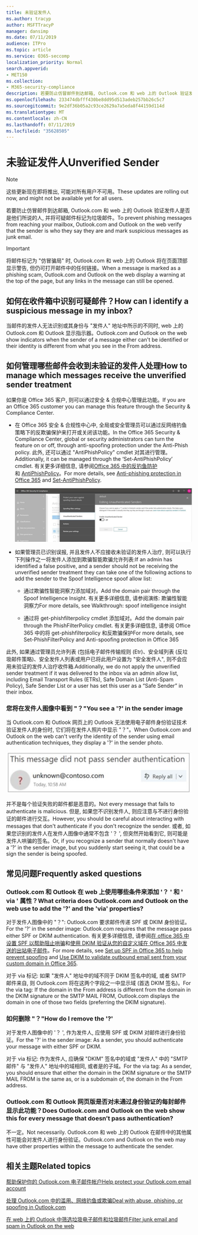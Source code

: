 ```yaml
---
title: 未验证发件人
ms.author: tracyp
author: MSFTTracyP
manager: dansimp
ms.date: 07/11/2019
audience: ITPro
ms.topic: article
ms.service: O365-seccomp
localization_priority: Normal
search.appverid:
- MET150
ms.collection:
- M365-security-compliance
description: 若要防止仿冒邮件到达邮箱, Outlook.com 和 web 上的 Outlook 验证发件人是否是他们所说的人, 并将可疑邮件标记为垃圾邮件。
ms.openlocfilehash: 233474dbfff430be8dd95d513adeb257bb26c5c7
ms.sourcegitcommit: 9e2df36b05a2c93ce2629a7a5eda8f44159d114d
ms.translationtype: MT
ms.contentlocale: zh-CN
ms.lasthandoff: 07/11/2019
ms.locfileid: "35628505"
---
```

# <a name="unverified-sender"></a><span data-ttu-id="a0226-103">未验证发件人</span><span class="sxs-lookup"><span data-stu-id="a0226-103">Unverified Sender</span></span>

> [!NOTE] 
> <span data-ttu-id="a0226-104">这些更新现在即将推出, 可能对所有用户不可用。</span><span class="sxs-lookup"><span data-stu-id="a0226-104">These updates are rolling out now, and might not be available yet for all users.</span></span>

<span data-ttu-id="a0226-105">若要防止仿冒邮件到达邮箱, Outlook.com 和 web 上的 Outlook 验证发件人是否是他们所说的人, 并将可疑邮件标记为垃圾邮件。</span><span class="sxs-lookup"><span data-stu-id="a0226-105">To prevent phishing messages from reaching your mailbox, Outlook.com and Outlook on the web verify that the sender is who they say they are and mark suspicious messages as junk email.</span></span>

> [!IMPORTANT]
> <span data-ttu-id="a0226-106">将邮件标记为 "仿冒骗局" 时, Outlook.com 和 web 上的 Outlook 将在页面顶部显示警告, 但仍可打开邮件中的任何链接。</span><span class="sxs-lookup"><span data-stu-id="a0226-106">When a message is marked as a phishing scam, Outlook.com and Outlook on the web display a warning at the top of the page, but any links in the message can still be opened.</span></span>

## <a name="how-can-i-identify-a-suspicious-message-in-my-inbox"></a><span data-ttu-id="a0226-107">如何在收件箱中识别可疑邮件？</span><span class="sxs-lookup"><span data-stu-id="a0226-107">How can I identify a suspicious message in my inbox?</span></span>

<span data-ttu-id="a0226-108">当邮件的发件人无法识别或其身份与 "发件人" 地址中所示的不同时, web 上的 Outlook.com 和 Outlook 显示指示器。</span><span class="sxs-lookup"><span data-stu-id="a0226-108">Outlook.com and Outlook on the web show indicators when the sender of a message either can't be identified or their identity is different from what you see in the From address.</span></span>

## <a name="how-to-manage-which-messages-receive-the-unverified-sender-treatment"></a><span data-ttu-id="a0226-109">如何管理哪些邮件会收到未验证的发件人处理</span><span class="sxs-lookup"><span data-stu-id="a0226-109">How to manage which messages receive the unverified sender treatment</span></span> 

<span data-ttu-id="a0226-110">如果你是 Office 365 客户, 则可以通过安全 & 合规中心管理此功能。</span><span class="sxs-lookup"><span data-stu-id="a0226-110">If you are an Office 365 customer you can manage this feature through the Security & Compliance Center.</span></span> 

- <span data-ttu-id="a0226-111">在 Office 365 安全 & 合规性中心中, 全局或安全管理员可以通过反网络钓鱼策略下的反欺骗保护来打开或关闭该功能。</span><span class="sxs-lookup"><span data-stu-id="a0226-111">In the Office 365 Security & Compliance Center, global or security administrators can turn the feature on or off, through anti-spoofing protection under the Anti-Phish policy.</span></span> <span data-ttu-id="a0226-112">此外, 还可以通过 "AntiPhishPolicy" cmdlet 对其进行管理。</span><span class="sxs-lookup"><span data-stu-id="a0226-112">Additionally, it can be managed through the ‘Set-AntiPhishPolicy’ cmdlet.</span></span> <span data-ttu-id="a0226-113">有关更多详细信息, 请参阅[Office 365 中的反钓鱼防护](anti-phishing-protection.md)和 [AntiPhishPolicy](https://docs.microsoft.com/powershell/module/exchange/advanced-threat-protection/set-antiphishpolicy?view=exchange-ps)。</span><span class="sxs-lookup"><span data-stu-id="a0226-113">For more details, see [Anti-phishing protection in Office 365](anti-phishing-protection.md) and [Set-AntiPhishPolicy](https://docs.microsoft.com/powershell/module/exchange/advanced-threat-protection/set-antiphishpolicy?view=exchange-ps).</span></span>

    ![在图形界面中编辑未经身份验证的发件人。](media/unverified-sender-article-editing-unauthenticated-senders.jpg)

- <span data-ttu-id="a0226-115">如果管理员已识别误报, 并且发件人不应接收未验证的发件人治疗, 则可以执行下列操作之一将发件人添加到欺骗智能欺骗允许列表:</span><span class="sxs-lookup"><span data-stu-id="a0226-115">If an admin has identified a false positive, and a sender should not be receiving the unverified sender treatment they can take one of the following actions to add the sender to the Spoof Intelligence spoof allow list:</span></span>
        
    - <span data-ttu-id="a0226-116">通过欺骗性智能洞察力添加域对。</span><span class="sxs-lookup"><span data-stu-id="a0226-116">Add the domain pair through the Spoof Intelligence Insight.</span></span> <span data-ttu-id="a0226-117">有关更多详细信息, 请参阅演练: 欺骗性智能洞察力</span><span class="sxs-lookup"><span data-stu-id="a0226-117">For more details, see Walkthrough: spoof intelligence insight</span></span>
                
    - <span data-ttu-id="a0226-118">通过将 get-phishfilterpolicy cmdlet 添加域对。</span><span class="sxs-lookup"><span data-stu-id="a0226-118">Add the domain pair through the PhishFilterPolicy cmdlet.</span></span> <span data-ttu-id="a0226-119">有关更多详细信息, 请参阅 Office 365 中的将 get-phishfilterpolicy 和反欺骗保护</span><span class="sxs-lookup"><span data-stu-id="a0226-119">For more details, see Set-PhishFilterPolicy and Anti-spoofing protection in Office 365</span></span>

<span data-ttu-id="a0226-120">此外, 如果通过管理员允许列表 (包括电子邮件传输规则 (Etr)、安全域列表 (反垃圾邮件策略)、安全发件人列表或用户已将此用户设置为 "安全发件人", 则不会应用未验证的发件人治疗收件箱.</span><span class="sxs-lookup"><span data-stu-id="a0226-120">Additionally, we do not apply the unverified sender treatment if it was delivered to the inbox via an admin allow list, including Email Transport Rules (ETRs), Safe Domain List (Anti-Spam Policy), Safe Sender List or a user has set this user as a “Safe Sender” in their inbox.</span></span>

### <a name="you-see-a--in-the-sender-image"></a><span data-ttu-id="a0226-121">您将在发件人图像中看到 "？"</span><span class="sxs-lookup"><span data-stu-id="a0226-121">You see a '?' in the sender image</span></span>

<span data-ttu-id="a0226-122">当 Outlook.com 和 Outlook 网页上的 Outlook 无法使用电子邮件身份验证技术验证发件人的身份时, 它们将在发件人照片中显示 "？"。</span><span class="sxs-lookup"><span data-stu-id="a0226-122">When Outlook.com and Outlook on the web can't verify the identity of the sender using email authentication techniques, they display a '?' in the sender photo.</span></span> 

![邮件未通过验证](media/message-did-not-pass-verification.jpg)

<span data-ttu-id="a0226-124">并不是每个验证失败的邮件都是恶意的。</span><span class="sxs-lookup"><span data-stu-id="a0226-124">Not every message that fails to authenticate is malicious.</span></span> <span data-ttu-id="a0226-125">但是, 如果您不识别发件人, 则应注意与不进行身份验证的邮件进行交互。</span><span class="sxs-lookup"><span data-stu-id="a0226-125">However, you should be careful about interacting with messages that don't authenticate if you don't recognize the sender.</span></span> <span data-ttu-id="a0226-126">或者, 如果您识别的发件人在发件人图像中通常不包含 '？ ', 但突然开始看到它, 则可能是发件人哄骗的签名。</span><span class="sxs-lookup"><span data-stu-id="a0226-126">Or, if you recognize a sender that normally doesn't have a '?' in the sender image, but you suddenly start seeing it, that could be a sign the sender is being spoofed.</span></span>

## <a name="frequently-asked-questions"></a><span data-ttu-id="a0226-127">常见问题</span><span class="sxs-lookup"><span data-stu-id="a0226-127">Frequently asked questions</span></span>

### <a name="what-criteria-does-outlookcom-and-outlook-on-the-web-use-to-add-the--and-the-via-properties"></a><span data-ttu-id="a0226-128">Outlook.com 和 Outlook 在 web 上使用哪些条件来添加 '？ ' 和 ' via ' 属性？</span><span class="sxs-lookup"><span data-stu-id="a0226-128">What criteria does Outlook.com and Outlook on the web use to add the '?' and the 'via' properties?</span></span>

<span data-ttu-id="a0226-129">对于发件人图像中的 "？": Outlook.com 要求邮件传递 SPF 或 DKIM 身份验证。</span><span class="sxs-lookup"><span data-stu-id="a0226-129">For the '?' in the sender image:  Outlook.com requires that the message pass either SPF or DKIM authentication.</span></span> <span data-ttu-id="a0226-130">有关更多详细信息, 请参阅[在 office 365 中设置 SPF 以帮助阻止哄骗](set-up-spf-in-office-365-to-help-prevent-spoofing.md)和[使用 DKIM 验证从您的自定义域在 Office 365 中发送的出站电子邮件](use-dkim-to-validate-outbound-email.md)。</span><span class="sxs-lookup"><span data-stu-id="a0226-130">For more details, see [Set up SPF in Office 365 to help prevent spoofing](set-up-spf-in-office-365-to-help-prevent-spoofing.md) and [Use DKIM to validate outbound email sent from your custom domain in Office 365](use-dkim-to-validate-outbound-email.md).</span></span>

<span data-ttu-id="a0226-131">对于 via 标记: 如果 "发件人" 地址中的域不同于 DKIM 签名中的域, 或者 SMTP 邮件来自, 则 Outlook.com 将在这两个字段之一中显示域 (首选 DKIM 签名)。</span><span class="sxs-lookup"><span data-stu-id="a0226-131">For the via tag: If the domain in the From address is different from the domain in the DKIM signature or the SMTP MAIL FROM, Outlook.com displays the domain in one of those two fields (preferring the DKIM signature).</span></span>

### <a name="how-do-i-remove-the-"></a><span data-ttu-id="a0226-132">如何删除 "？"</span><span class="sxs-lookup"><span data-stu-id="a0226-132">How do I remove the '?'</span></span>

<span data-ttu-id="a0226-133">对于发件人图像中的 '？ ', 作为发件人, 应使用 SPF 或 DKIM 对邮件进行身份验证。</span><span class="sxs-lookup"><span data-stu-id="a0226-133">For the '?' in the sender image: As a sender, you should authenticate your message with either SPF or DKIM.</span></span>

<span data-ttu-id="a0226-134">对于 via 标记: 作为发件人, 应确保 "DKIM" 签名中的域或 "发件人" 中的 "SMTP 邮件" 与 "发件人" 地址中的域相同, 或者是的子域。</span><span class="sxs-lookup"><span data-stu-id="a0226-134">For the via tag: As a sender, you should ensure that either the domain in the DKIM signature or the SMTP MAIL FROM is the same as, or is a subdomain of, the domain in the From address.</span></span>

### <a name="does-outlookcom-and-outlook-on-the-web-show-this-for-every-message-that-doesnt-pass-authentication"></a><span data-ttu-id="a0226-135">Outlook.com 和 Outlook 网页版是否对未通过身份验证的每封邮件显示此功能？</span><span class="sxs-lookup"><span data-stu-id="a0226-135">Does Outlook.com and Outlook on the web show this for every message that doesn’t pass authentication?</span></span>

<span data-ttu-id="a0226-136">不一定。</span><span class="sxs-lookup"><span data-stu-id="a0226-136">Not necessarily.</span></span> <span data-ttu-id="a0226-137">Outlook.com 和 web 上的 Outlook 在邮件中的其他属性可能会对发件人进行身份验证。</span><span class="sxs-lookup"><span data-stu-id="a0226-137">Outlook.com and Outlook on the web may have other properties within the message to authenticate the sender.</span></span>

## <a name="related-topics"></a><span data-ttu-id="a0226-138">相关主题</span><span class="sxs-lookup"><span data-stu-id="a0226-138">Related topics</span></span>

[<span data-ttu-id="a0226-139">帮助保护你的 Outlook.com 电子邮件帐户</span><span class="sxs-lookup"><span data-stu-id="a0226-139">Help protect your Outlook.com email account</span></span>](https://support.office.com/article/a4f20fc5-4307-4ece-8231-6d4d4bd8a9ba)

[<span data-ttu-id="a0226-140">处理 Outlook.com 中的滥用、网络钓鱼或欺骗</span><span class="sxs-lookup"><span data-stu-id="a0226-140">Deal with abuse, phishing, or spoofing in Outlook.com</span></span>](https://support.office.com/article/0d882ea5-eedc-4bed-aebc-079ffa1105a3)

[<span data-ttu-id="a0226-141">在 web 上的 Outlook 中筛选垃圾电子邮件和垃圾邮件</span><span class="sxs-lookup"><span data-stu-id="a0226-141">Filter junk email and spam in Outlook on the web</span></span>](https://support.office.com/article/db786e79-54e2-40cc-904f-d89d57b7f41d)
